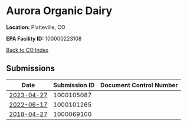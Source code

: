 # Aurora Organic Dairy

**Location:** Platteville, CO

**EPA Facility ID:** 100000223108

[Back to CO Index](../../index.md)

## Submissions

| Date | Submission ID | Document Control Number |
|------|--------------|-------------------------|
| [2023-04-27](submissions/1000105087.md) | 1000105087 |  |
| [2022-06-17](submissions/1000101265.md) | 1000101265 |  |
| [2018-04-27](submissions/1000069100.md) | 1000069100 |  |

